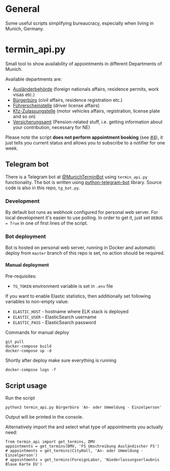 # General
Some useful scripts simplifying bureaucracy, especially when living in Munich, Germany.

# termin_api.py
Small tool to show availability of appointments in different Departments of Munich.

Available departments are:
- [Ausländerbehörde](https://www.muenchen.de/rathaus/Stadtverwaltung/Kreisverwaltungsreferat/Auslaenderwesen.html) (foreign nationals affairs, residence permits, work visas etc.)
- [Bürgerbüro](https://www.muenchen.de/rathaus/Stadtverwaltung/Kreisverwaltungsreferat/Buergerbuero.html) (civil affairs, residence registration etc.)
- [Führerscheinstelle](https://www.muenchen.de/rathaus/Stadtverwaltung/Kreisverwaltungsreferat/Verkehr/Fuehrerschein.html) (driver license affairs)
- [Kfz-Zulassungstelle](https://www.muenchen.de/rathaus/Stadtverwaltung/Kreisverwaltungsreferat/Verkehr/KFZ-Zulassung.html) (motor vehicles affairs, registration, license plate and so on)
- [Versicherungsamt](https://www.muenchen.de/rathaus/Stadtverwaltung/Kreisverwaltungsreferat/Versicherungsamt.html) (Pension-related stuff, i.e. getting information about your contribution, necessary for NE)


Please note the script **does not perform appointment booking** (see [#4](https://github.com/okainov/munich-scripts/issues/4)), it just tells you current status and allows you to subscribe to a notifier for one week.

## Telegram bot

There is a Telegram bot at [@MunichTerminBot](https://t.me/MunichTerminBot) using `termin_api.py` functionality. The bot is written using [python-telegram-bot](https://github.com/python-telegram-bot/python-telegram-bot) library. Source code is also in this repo, `tg_bot.py`.

### Development

By default bot runs as webhook configured for personal web server. For local development it's easier to use polling. In order to get it, just set `DEBUG = True` in one of first lines of the script.

### Bot deployment

Bot is hosted on personal web server, running in Docker and automatic deploy from `master` branch of this repo is set, no action should be required.

#### Manual deployment

Pre-requisites:

 - `TG_TOKEN` environment variable is set in `.env` file

 If you want to enable Elastic statistics, then additionally set following variables to non-empty value:

 - `ELASTIC_HOST` - hostname where ELK stack is deployed
 - `ELASTIC_USER` - ElasticSearch username
 - `ELASTIC_PASS` - ElasticSearch password


Commands for manual deploy

    git pull
    docker-compose build
    docker-compose up -d
    
Shortly after deploy make sure everything is running

    docker-compose logs -f

## Script usage

Run the script

    python3 termin_api.py Bürgerbüro 'An- oder Ummeldung - Einzelperson'

Output will be printed in the console.

Alternatively import the and select what type of appointments you actually need:

    from termin_api import get_termins, DMV
    appointments = get_termins(DMV, 'FS Umschreibung Ausländischer FS')
    # appointments = get_termins(CityHall, 'An- oder Ummeldung - Einzelperson')
    # appointments = get_termins(ForeignLabor, 'Niederlassungserlaubnis Blaue Karte EU')

